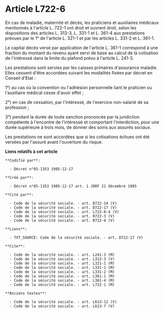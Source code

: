 # Article L722-6

En cas de maladie, maternité et décès, les praticiens et auxiliaires médicaux mentionnés à l'article L. 722-1 ont droit et
ouvrent droit, selon les dispositions des articles L. 313-3, L. 331-1 et L. 361-4 aux prestations prévues par le 1° de
l'article L. 321-1 et par les articles L. 331-2 et L. 361-1. 

Le capital décès versé par application de l'article L. 361-1 correspond à une fraction du montant du revenu ayant servi de
base au calcul de la cotisation de l'intéressé dans la limite du plafond prévu à l'article L. 241-3. 

Les prestations sont servies par les caisses primaires d'assurance maladie. Elles cessent d'être accordées suivant les
modalités fixées par décret en Conseil d'Etat :

1°) au cas où la convention ou l'adhésion personnelle liant le praticien ou l'auxiliaire médical cesse d'avoir effet ; 

2°) en cas de cessation, par l'intéressé, de l'exercice non-salarié de sa profession ; 

3°) pendant la durée de toute sanction prononcée par la juridiction compétente à l'encontre de l'intéressé et comportant
l'interdiction, pour une durée supérieure à trois mois, de donner des soins aux assurés sociaux. 

Les prestations ne sont accordées que si les cotisations échues ont été versées par l'assuré avant l'ouverture du risque.

**Liens relatifs à cet article**

	**Codifié par**:

	  - Décret n°85-1353 1985-12-17

	**Créé par**:

	  - Décret n°85-1353 1985-12-17 art. 1 JORF 21 décembre 1985

	**Cité par**:

	  - Code de la sécurité sociale. - art. D722-14 (V)
	  - Code de la sécurité sociale. - art. D722-17 (V)
	  - Code de la sécurité sociale. - art. L722-8-4 (V)
	  - Code de la sécurité sociale. - art. R722-3 (V)
	  - Code de la sécurité sociale. - art. R722-4 (V)

	**Liens**:

	  - TXT_SOURCE: Code de la sécurité sociale. - art. D722-17 (V)

	**Cite**:

	  - Code de la sécurité sociale. - art. L241-3 (M)
	  - Code de la sécurité sociale. - art. L313-3 (V)
	  - Code de la sécurité sociale. - art. L321-1 (M)
	  - Code de la sécurité sociale. - art. L331-1 (M)
	  - Code de la sécurité sociale. - art. L331-2 (M)
	  - Code de la sécurité sociale. - art. L361-1 (M)
	  - Code de la sécurité sociale. - art. L361-4 (M)
	  - Code de la sécurité sociale. - art. L722-1 (M)

	**Anciens textes**:

	  - Code de la sécurité sociale. - art. L613-12 (V)
	  - Code de la sécurité sociale. - art. L613-7 (V)
